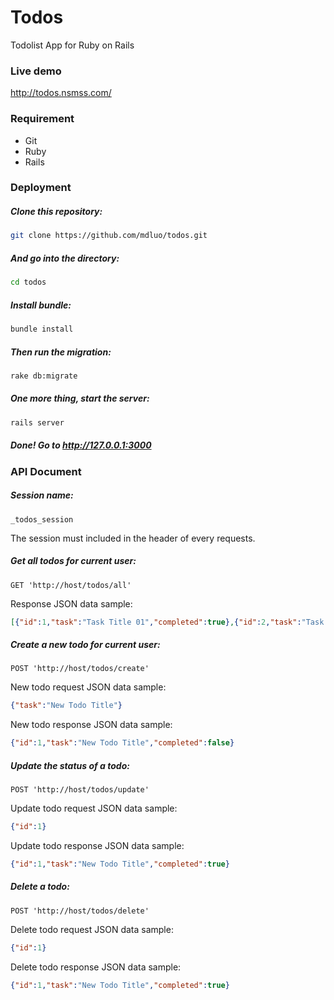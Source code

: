 Todos
=====

Todolist App for Ruby on Rails


### Live demo
http://todos.nsmss.com/


### Requirement
- Git
- Ruby
- Rails


### Deployment

##### Clone this repository:
```bash
git clone https://github.com/mdluo/todos.git
```

##### And go into the directory:
```bash
cd todos
```

##### Install bundle:
```bash
bundle install
```

##### Then run the migration:
```bash
rake db:migrate
```

##### One more thing, start the server:
```bash
rails server
```

##### Done! Go to http://127.0.0.1:3000


### API Document

##### Session name: 

  `_todos_session`

  The session must included in the header of every requests.

##### Get all todos for current user:

  `GET 'http://host/todos/all'`
  
  Response JSON data sample:

  ```json
  [{"id":1,"task":"Task Title 01","completed":true},{"id":2,"task":"Task Title 2","completed":false}]
  ```

##### Create a new todo for current user:

  `POST 'http://host/todos/create'`

  New todo request JSON data sample:

  ```json
  {"task":"New Todo Title"}
  ```

  New todo response JSON data sample:

  ```json
  {"id":1,"task":"New Todo Title","completed":false}
  ```

##### Update the status of a todo:

  `POST 'http://host/todos/update'`
  
  Update todo request JSON data sample:

  ```json
  {"id":1}
  ```

  Update todo response JSON data sample:

  ```json
  {"id":1,"task":"New Todo Title","completed":true}
  ```
  
##### Delete a todo:

  `POST 'http://host/todos/delete'`
  
  Delete todo request JSON data sample:

  ```json
  {"id":1}
  ```

  Delete todo response JSON data sample:

  ```json
  {"id":1,"task":"New Todo Title","completed":true}
  ```
